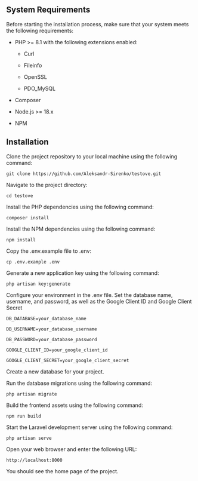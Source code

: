 ## System Requirements

Before starting the installation process, make sure that your system meets the following requirements:

- PHP >= 8.1 with the following extensions enabled:

	- Curl

	- Fileinfo

	- OpenSSL

	- PDO_MySQL

- Composer

- Node.js >= 18.x

- NPM

## Installation

Clone the project repository to your local machine using the following command:
	
	git clone https://github.com/Aleksandr-Sirenko/testove.git

Navigate to the project directory:

	cd testove

Install the PHP dependencies using the following command:

	composer install

Install the NPM dependencies using the following command:

	npm install

Copy the .env.example file to .env:

	cp .env.example .env

Generate a new application key using the following command:

	php artisan key:generate

Configure your environment in the .env file. Set the database name, username, and password, as well as the Google Client ID and Google Client Secret

	DB_DATABASE=your_database_name

	DB_USERNAME=your_database_username

	DB_PASSWORD=your_database_password

	GOOGLE_CLIENT_ID=your_google_client_id

	GOOGLE_CLIENT_SECRET=your_google_client_secret

Create a new database for your project.

Run the database migrations using the following command:

	php artisan migrate

Build the frontend assets using the following command:

	npm run build

Start the Laravel development server using the following command:

	php artisan serve
	
Open your web browser and enter the following URL:

	http://localhost:8000

You should see the home page of the project.